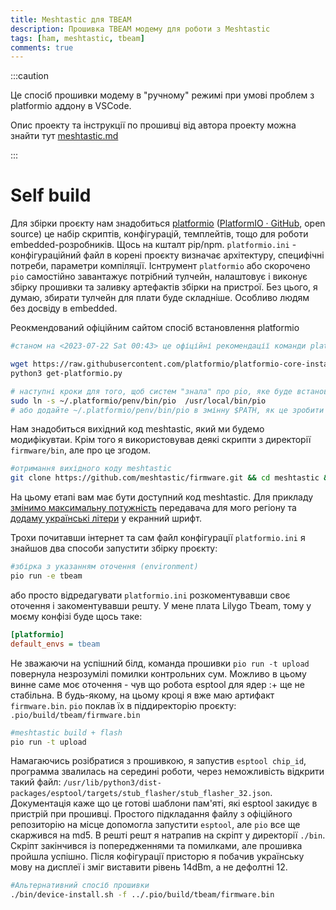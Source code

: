 ```yaml
---
title: Meshtastic для TBEAM
description: Прошивка TBEAM модему для роботи з Meshtastic
tags: [ham, meshtastic, tbeam]
comments: true
---
```

:::caution

Це спосіб прошивки модему в "ручному" режимі при умові проблем з platformio аддону в VSCode.

Опис проекту та інструкції по прошивці від автора проекту можна знайти тут [meshtastic.md](/docs/ham/meshtastic)

:::


# Self build

Для збірки проєкту нам знадобиться
[platformio](https://docs.platformio.org/en/latest/core/installation/shell-commands.html)
([PlatformIO · GitHub](https://github.com/platformio), open source) це
набір скриптів, конфігурацій, темплейтів, тощо для роботи
embedded-розробників. Щось на кшталт pip/npm.
`platformio.ini` - конфігураційний файл в корені проєкту
визначає архітектуру, специфічні потреби, параметри компіляції.
Існтрумент `platformio` або скорочено `pio`
самостійно завантажує потрібний тулчейн, налаштовує і виконує збірку
прошивки та заливку артефактів збірки на пристрої. Без цього, я думаю,
збирати тулчейн для плати буде складніше. Особливо людям без досвіду в
embedded.

Реокмендований офіційним сайтом спосіб встановлення platformio

```bash
#станом на <2023-07-22 Sat 00:43> це офіційні рекомендації команди platformio по встановленню існтурментарію

wget https://raw.githubusercontent.com/platformio/platformio-core-installer/master/get-platformio.py -O get-platformio.py
python3 get-platformio.py

# наступні кроки для того, щоб систем "знала" про pio, яке буде встановлене у директорю користувача
sudo ln -s ~/.platformio/penv/bin/pio  /usr/local/bin/pio
# або додайте ~/.platformio/penv/bin/pio в змінну $PATH, як це зробити залежить від багатьох факторів вашої системи
```

Нам знадобиться вихідний код meshtastic, який ми будемо модифікувтаи.
Крім того я використовував деякі скрипти з директорії
`firmware/bin`, але про це згодом.

```bash
#отримання вихідного коду meshtastic
git clone https://github.com/meshtastic/firmware.git && cd meshtastic && git submodule update --init
```

На цьому етапі вам має бути доступний код meshtastic. Для прикладу
[змінимо максимальну
потужність](https://wikimesh.pp.ua/uk/%D0%BD%D0%B0%D0%BB%D0%B0%D1%88%D1%82%D1%83%D0%B2%D0%B0%D0%BD%D0%BD%D1%8F/%D0%97%D0%B1%D1%96%D0%BB%D1%8C%D1%88%D0%B5%D0%BD%D0%BD%D1%8F_%D0%BF%D0%BE%D1%82%D1%83%D0%B6%D0%BD%D0%BE%D1%81%D1%82%D1%96)
передавача для мого регіону та [додаму українські
літери](https://wikimesh.pp.ua/uk/%D0%BD%D0%B0%D0%BB%D0%B0%D1%88%D1%82%D1%83%D0%B2%D0%B0%D0%BD%D0%BD%D1%8F/%D0%A3%D0%B2%D1%96%D0%BC%D0%BA%D0%BD%D0%B5%D0%BD%D0%BD%D1%8F_%D0%A3%D0%BA%D1%80%D0%B0%D1%97%D0%BD%D1%81%D1%8C%D0%BA%D0%BE%D1%97_%D0%BC%D0%BE%D0%B2%D0%B8)
у екранний шрифт.

Трохи почитавши інтернет та сам файл конфігурації
`platformio.ini` я знайшов два способи запустити збірку
проєкту:

```bash
#збірка з указанням оточення (environment)
pio run -e tbeam
```

або просто відредагувати `platformio.ini` розкоментувавши
своє оточення і закоментувавши решту. У мене плата Lilygo Tbeam, тому у
моєму конфізі буде щось таке:

```ini
[platformio]
default_envs = tbeam
```

Не зважаючи на успішний білд, команда прошивки
`pio run -t upload` повернула незрозумілі помилки контрольних
сум. Можливо в цьому винне саме моє оточення - чув що робота esptool для
ядер :+ ще не стабільна. В будь-якому, на цьому кроці я вже маю артифакт
`firmware.bin`. `pio` поклав їх в піддиректорію
проєкту: `.pio/build/tbeam/firmware.bin`

```bash
#meshtastic build + flash
pio run -t upload
```

Намагаючись розібратися з прошивкою, я запустив
`esptool chip_id`, программа звалилась на середині роботи,
через неможливість відкрити такий файл:
`/usr/lib/python3/dist-packages/esptool/targets/stub_flasher/stub_flasher_32.json`.
Документація каже що це готові шаблони пам\'яті, які esptool закидує в
пристрій при прошивці. Простого підкладання файлу з офіційного
репозиторію на місце допомогла запустити `esptool`, але
`pio` все ще скаржився на md5. В решті решт я натрапив на
скріпт у директорії `./bin`. Скріпт закінчився із
попередженнями та помилками, але прошивка пройшла успішно. Після
кофігурації присторю я побачив українську мову на дисплеї і зміг
виставити рівень 14dBm, а не дефолтні 12.

```bash
#Альтернативний спосіб прошивки
./bin/device-install.sh -f ../.pio/build/tbeam/firmware.bin
```
